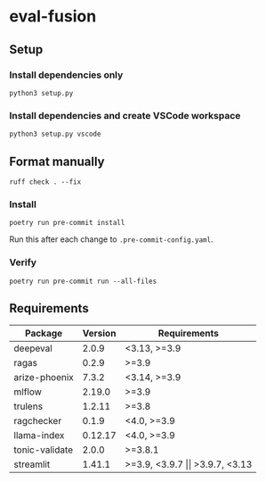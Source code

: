 # eval-fusion

## Setup

### Install dependencies only
`python3 setup.py`

### Install dependencies and create VSCode workspace
`python3 setup.py vscode`

## Format manually
`ruff check . --fix`

### Install
`poetry run pre-commit install`

Run this after each change to `.pre-commit-config.yaml`.

### Verify
`poetry run pre-commit run --all-files`

## Requirements
| Package         | Version   | Requirements                                          |
|-----------------|-----------|-------------------------------------------------------|
| deepeval        | 2.0.9     | <3.13, >=3.9                                          |
| ragas           | 0.2.9     | >=3.9                                                 |
| arize-phoenix   | 7.3.2     | <3.14, >=3.9                                          |
| mlflow          | 2.19.0    | >=3.9                                                 |
| trulens         | 1.2.11    | >=3.8                                                 |
| ragchecker      | 0.1.9     | <4.0, >=3.9                                           |
| llama-index     | 0.12.17   | <4.0, >=3.9                                           |
| tonic-validate  | 2.0.0     | >=3.8.1                                               |
| streamlit       | 1.41.1    | >=3.9, <3.9.7 \|\| >3.9.7, <3.13                      |